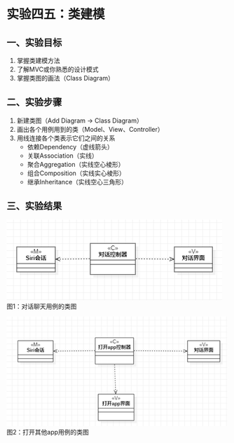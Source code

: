 # 实验四五：类建模
## 一、实验目标
1. 掌握类建模方法
2. 了解MVC或你熟悉的设计模式
3. 掌握类图的画法（Class Diagram）
## 二、实验步骤
1. 新建类图（Add Diagram -> Class Diagram）
2. 画出各个用例用到的类（Model、View、Controller）
3. 用线连接各个类表示它们之间的关系
    - 依赖Dependency（虚线箭头）
    - 关联Association（实线）
    - 聚合Aggregation（实线空心棱形）
    - 组合Composition（实线实心棱形）
    - 继承Inheritance（实线空心三角形）
## 三、实验结果
![对话聊天用例的类图](./001leitu.jpg)  
图1：对话聊天用例的类图  

![打开其他app用例的类图](./002leitu.jpg)  
图2：打开其他app用例的类图  

